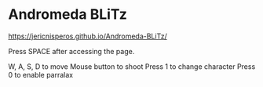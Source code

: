 # Andromeda BLiTz


https://jericnisperos.github.io/Andromeda-BLiTz/

Press SPACE after accessing the page. 

W, A, S, D to move
Mouse button to shoot
Press 1 to change character
Press 0 to enable parralax
